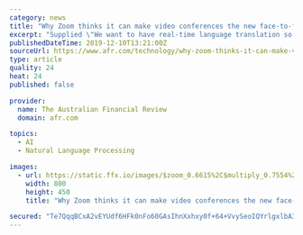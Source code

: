 ```yaml
---
category: news
title: "Why Zoom thinks it can make video conferences the new face-to-face"
excerpt: "Supplied \"We want to have real-time language translation so that no matter what language you're speaking, on the other side we can leverage artificial intelligence and machine learning to do the translation in real time,\" he said. \"Then, imagine if you wanted to give someone a hug, if they could feel that intimacy.\" The $26.4 billion company ..."
publishedDateTime: 2019-12-10T13:21:00Z
sourceUrl: https://www.afr.com/technology/why-zoom-thinks-it-can-make-video-conferences-the-new-face-to-face-20191209-p53iax
type: article
quality: 24
heat: 24
published: false

provider:
  name: The Australian Financial Review
  domain: afr.com

topics:
  - AI
  - Natural Language Processing

images:
  - url: https://static.ffx.io/images/$zoom_0.6615%2C$multiply_0.7554%2C$ratio_1.777778%2C$width_1059%2C$x_0%2C$y_384/t_crop_custom/e_sharpen:25%2Cq_85%2Cf_auto/37e00106b46d07157201a0d12d922caf3594793f
    width: 800
    height: 450
    title: "Why Zoom thinks it can make video conferences the new face-to-face"

secured: "Te7QqqBCxA2vEYUdf6HFk0nFo60GAsIhnXxhxy0f+64+VvySeoIQYrlgxlbA3oSQU3BbOBZA/8QLvM1TQ19SibpxXnn+16BSn0WEnlbJJs7bbcLHDCxAGMu3Z0jHZ+EfjeQjKferUhKMcMwpeiqG4XiH2ljXbmm0szWFJ6sEUWak3IgpZ5Il24zbEBpX34F92GG84+9MAzwNVPGO+COWe5Pu2o1sX8ekcXHfdsgFZ8+gIo+hsBkZj9xYkygV8iVgm1XAnwA3Zv5dWqDpT6YDtQ==;pMkD07+BvWGRgS2OyEOEmQ=="
---
```


